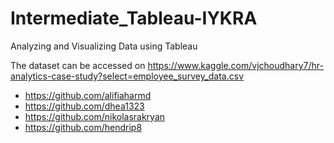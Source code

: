 # Intermediate_Tableau-IYKRA
Analyzing and Visualizing Data using Tableau

The dataset can be accessed on https://www.kaggle.com/vjchoudhary7/hr-analytics-case-study?select=employee_survey_data.csv
- https://github.com/alifiaharmd
- https://github.com/dhea1323
- https://github.com/nikolasrakryan
- https://github.com/hendrip8
